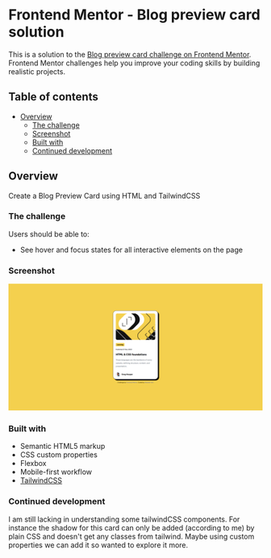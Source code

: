 # Frontend Mentor - Blog preview card solution

This is a solution to the [Blog preview card challenge on Frontend Mentor](https://www.frontendmentor.io/challenges/blog-preview-card-ckPaj01IcS). Frontend Mentor challenges help you improve your coding skills by building realistic projects. 

## Table of contents

- [Overview](#overview)
  - [The challenge](#the-challenge)
  - [Screenshot](#screenshot)
  - [Built with](#built-with)
  - [Continued development](#continued-development)



## Overview
Create a Blog Preview Card using HTML and TailwindCSS

### The challenge

Users should be able to:

- See hover and focus states for all interactive elements on the page

### Screenshot

![](./assets/images/screenshot_preview.png)

### Built with

- Semantic HTML5 markup
- CSS custom properties
- Flexbox
- Mobile-first workflow
- [TailwindCSS](https://tailwindcss.com/)



### Continued development

I am still lacking in understanding some tailwindCSS components. For instance the shadow for this card can only be added (according to me) by plain CSS and doesn't get any classes from tailwind. Maybe using custom properties we can add it so wanted to explore it more.
